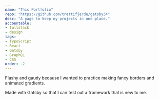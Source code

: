 ```yaml
---
name: "This Portfolio"
repo: "https://github.com/trettifjerde/gatsby34"
desc: "A page to keep my projects in one place."
accountable: 
- fullstack 
- design
tags:
- TypeScript
- React
- Gatsby
- GraphQL
- CSS
order: -2
---
```

Flashy and gaudy because I wanted to practice making fancy borders and animated gradients.

Made with Gatsby so that I can test out a framework that is new to me.


